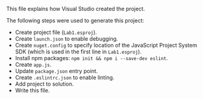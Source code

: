 This file explains how Visual Studio created the project.

The following steps were used to generate this project:
- Create project file (`Lab1.esproj`).
- Create `launch.json` to enable debugging.
- Create `nuget.config` to specify location of the JavaScript Project System SDK (which is used in the first line in `Lab1.esproj`).
- Install npm packages: `npm init && npm i --save-dev eslint`.
- Create `app.js`.
- Update `package.json` entry point.
- Create `.eslintrc.json` to enable linting.
- Add project to solution.
- Write this file.
